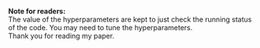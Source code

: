 **Note for readers:**<br/>
The value of the hyperparameters are kept to just check the running status of the code. You may need to tune the hyperparameters.<br/>
Thank you for reading my paper.
